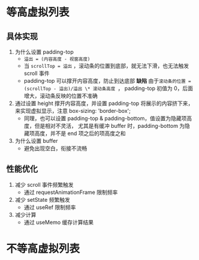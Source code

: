 # 等高虚拟列表

## 具体实现

1. 为什么设置 padding-top
   - `溢出 = (内容高度 - 视窗高度)`
   - 当 `scrollTop = 溢出` ，滚动条的位置到底部，就无法下滑，也无法触发 scroll 事件
   - padding-top 可以撑开内容高度，防止到达底部
     **缺陷**
     由于`滚动条的位置 = (scrollTop - 溢出)/溢出 \* 滚动条高度 `，
     padding-top 初值为 0，后面增大，滚动条反映的位置不准确
2. 通过设置 height 撑开内容高度，并设置 padding-top 将展示的内容挤下来，来实现虚拟显示，注意 box-sizing: 'border-box';
   - 同理，也可以设置 padding-top & padding-bottom，值设置为隐藏项高度，但是相对不灵活，
     尤其是有缓冲 buffer 时，padding-bottom 为隐藏项高度，并不是 end 项之后的项高度之和
3. 为什么设置 buffer
   - 避免出现空白，衔接不流畅

## 性能优化

1. 减少 scroll 事件频繁触发
   - 通过 requestAnimationFrame 限制频率
2. 减少 setState 频繁触发
   - 通过 useRef 限制频率
3. 减少计算
   - 通过 useMemo 缓存计算结果

# 不等高虚拟列表
